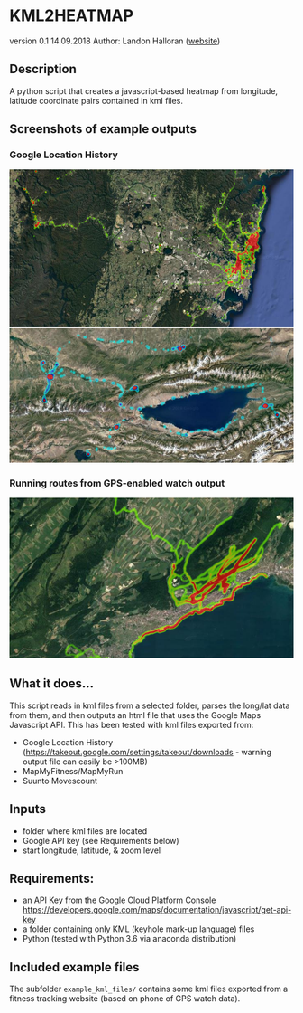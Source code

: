 # KML2HEATMAP

version 0.1
14.09.2018
Author: Landon Halloran ([website](http://www.ljsh.ca))

## Description
A python script that creates a javascript-based heatmap from longitude, latitude coordinate pairs contained in kml files.

## Screenshots of example outputs

### Google Location History
![example1](example_images/screenshot1.png)
![example2](example_images/screenshot2.png)

### Running routes from GPS-enabled watch output
![example3](example_images/screenshot3.png)

## What it does...
This script reads in kml files from a selected folder, parses the long/lat data from them, and then outputs an html file that uses the Google Maps Javascript API.
This has been tested with kml files exported from: 
- Google Location History (https://takeout.google.com/settings/takeout/downloads - warning output file can easily be >100MB)
- MapMyFitness/MapMyRun
- Suunto Movescount

## Inputs
- folder where kml files are located
- Google API key (see Requirements below)
- start longitude, latitude, & zoom level 

## Requirements:
- an API Key from the Google Cloud Platform Console https://developers.google.com/maps/documentation/javascript/get-api-key
- a folder containing only KML (keyhole mark-up language) files
- Python (tested with Python 3.6 via anaconda distribution)

## Included example files 
The subfolder `example_kml_files/` contains some kml files exported from a fitness tracking website (based on phone of GPS watch data).
